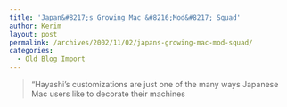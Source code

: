 ```yaml
---
title: 'Japan&#8217;s Growing Mac &#8216;Mod&#8217; Squad'
author: Kerim
layout: post
permalink: /archives/2002/11/02/japans-growing-mac-mod-squad/
categories:
  - Old Blog Import
---
```


>   &#8220;Hayashi&#8217;s customizations are just one of the many ways Japanese Mac users like to decorate their machines  
>   

>   
>  